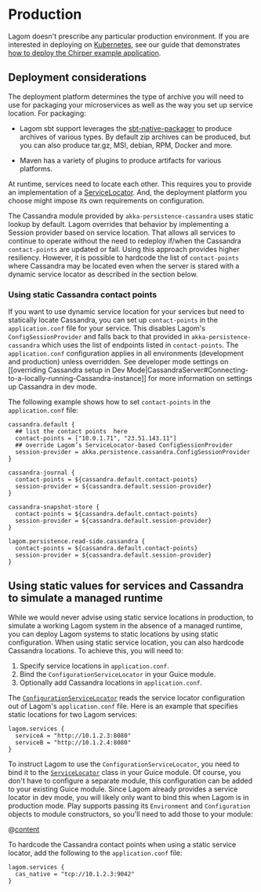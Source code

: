 # Production

Lagom doesn't prescribe any particular production environment. If you are interested in deploying on [Kubernetes](https://kubernetes.io/), see our guide that demonstrates [how to deploy the Chirper example application](https://developer.lightbend.com/guides/k8s-microservices/).

## Deployment considerations

The deployment platform determines the type of archive you will need to use for packaging your microservices as well as the way you set up service location. For packaging: 

* Lagom sbt support leverages the [sbt-native-packager](http://www.scala-sbt.org/sbt-native-packager/) to produce archives of various types. By default zip archives can be produced, but you can also produce tar.gz, MSI, debian, RPM, Docker and more.

* Maven has a variety of plugins to produce artifacts for various platforms.

At runtime, services need to locate each other. This requires you to provide an implementation of a [ServiceLocator](api/index.html?com/lightbend/lagom/javadsl/api/ServiceLocator.html). And, the deployment platform you choose might impose its own requirements on configuration. 

The Cassandra module provided by `akka-persistence-cassandra` uses static lookup by default. Lagom overrides that behavior by implementing a Session provider based on service location. That allows all services to continue to operate without the need to redeploy if/when the Cassandra `contact-points` are updated or fail. Using this approach provides higher resiliency. However, it is possible to hardcode the list of `contact-points` where Cassandra may be located even when the server is stared with a dynamic service locator as described in the section below.

### Using static Cassandra contact points

If you want to use dynamic service location for your services but need to statically locate Cassandra,  you can set up `contact-points` in the `application.conf` file for your service. This disables Lagom's `ConfigSessionProvider` and falls back to that provided in `akka-persistence-cassandra` which uses the list of endpoints listed in `contact-points`. The `application.conf` configuration applies in all environments (development and production) unless overridden. See developer mode settings on [[overriding Cassandra setup in Dev Mode|CassandraServer#Connecting-to-a-locally-running-Cassandra-instance]] for more information on settings up Cassandra in dev mode.

The following example shows how to set `contact-points` in the `application.conf` file:

```
cassandra.default {
  ## list the contact points  here
  contact-points = ["10.0.1.71", "23.51.143.11"]
  ## override Lagom’s ServiceLocator-based ConfigSessionProvider
  session-provider = akka.persistence.cassandra.ConfigSessionProvider
}

cassandra-journal {
  contact-points = ${cassandra.default.contact-points}
  session-provider = ${cassandra.default.session-provider}
}

cassandra-snapshot-store {
  contact-points = ${cassandra.default.contact-points}
  session-provider = ${cassandra.default.session-provider}
}

lagom.persistence.read-side.cassandra {
  contact-points = ${cassandra.default.contact-points}
  session-provider = ${cassandra.default.session-provider}
}
```

## Using static values for services and Cassandra to simulate a managed runtime 

While we would never advise using static service locations in production, to simulate a working Lagom system in the absence of a managed runtime, you can deploy Lagom systems to static locations by using static configuration. When using static service location, you can also hardcode Cassandra locations. To achieve this, you will need to:

1. Specify service locations in `application.conf`.
2. Bind the `ConfigurationServiceLocator` in your Guice module.
3. Optionally add Cassandra locations in `application.conf`.

The  [`ConfigurationServiceLocator`](api/index.html?com/lightbend/lagom/javadsl/client/ConfigurationServiceLocator.html) reads the service locator configuration out of Lagom's `application.conf` file.  Here is an example that specifies static locations for two Lagom services:

```
lagom.services {
  serviceA = "http://10.1.2.3:8080"
  serviceB = "http://10.1.2.4:8080"
}
```

To instruct Lagom to use the `ConfigurationServiceLocator`, you need to bind it to the [`ServiceLocator`](api/index.html?com/lightbend/lagom/javadsl/api/ServiceLocator.html) class in your Guice module. Of course, you don't have to configure a separate module, this configuration can be added to your existing Guice module. Since Lagom already provides a service locator in dev mode, you will likely only want to bind this when Lagom is in production mode.  Play supports passing its `Environment` and `Configuration` objects to module constructors, so you'll need to add those to your module:

@[content](code/docs/production/ConfigurationServiceLocatorModule.java)


To hardcode the Cassandra contact points when using a static service locator, add the following to the `application.conf` file:

```
lagom.services {
  cas_native = "tcp://10.1.2.3:9042"
}
```


